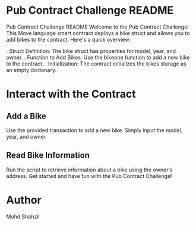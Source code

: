 # Pub Contract Challenge README


Pub Contract Challenge README
Welcome to the Pub Contract Challenge! This Move language smart contract deploys a bike struct and allows you to add bikes to the contract. Here's a quick overview:

. Struct Definition: The bike struct has properties for model, year, and owner.
. Function to Add Bikes: Use the bikeone function to add a new bike to the contract.
. Initialization: The contract initializes the bikes storage as an empty dictionary.

# Interact with the Contract

## Add a Bike
Use the provided transaction to add a new bike. Simply input the model, year, and owner.

## Read Bike Information
Run the script to retrieve information about a bike using the owner's address.
Get started and have fun with the Pub Contract Challenge!

# Author
Mohd Shahzil
